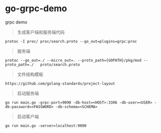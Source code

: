 # go-grpc-demo
grpc demo

> 生成客户端和服务端代码
```
protoc -I proc/ proc/search.proto --go_out=plugins=grpc:proc
```

> 服务端
```
protoc --go_out=./ --micro_out=. --proto_path={GOPATH}/pkg/mod --proto_path=./   proto/search.proto
```

> 文件结构模板
```
https://github.com/golang-standards/project-layout
```
> 启动服务端
```shell script
go run main.go -grpc-port=9090 -db-host=<HOST>:3306 -db-user=<USER> -db-password=<PASSWORD> -db-schema=<SCHEMA>
```
> 启动客户端
```shell script
go run main.go -server=localhost:9090
```